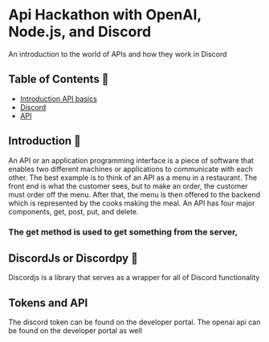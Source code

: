 # Api Hackathon with OpenAI, Node.js, and Discord
An introduction to the world of APIs and how they work in Discord
## Table of Contents 🤖
- [Introduction API basics](#Introduction)
- [Discord](#usage)
- [API](#features)


## Introduction 🫡
An API or an application programming interface is a piece of software that enables two different machines or applications to communicate with each other. The best example is to think of an API as a menu in a restaurant. The front end is what the customer sees, but to make an order, the customer must order off the menu. After that, the menu is then offered to the backend which is represented by the cooks making the meal. An API has four major components, get, post, put, and delete. 
### The get method is used to get something from the server,

## DiscordJs or Discordpy  🫡
Discordjs is a library that serves as a wrapper for all of Discord functionality 
## Tokens and API
The discord token can be found on the developer portal. The openai api can be found on the developer portal as well
